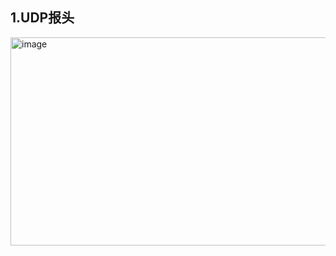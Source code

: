 ## 1.UDP报头
<img width="869" height="333" alt="image" src="https://github.com/user-attachments/assets/321b49e1-2de9-425a-8e3a-807b34d06fc0" />


